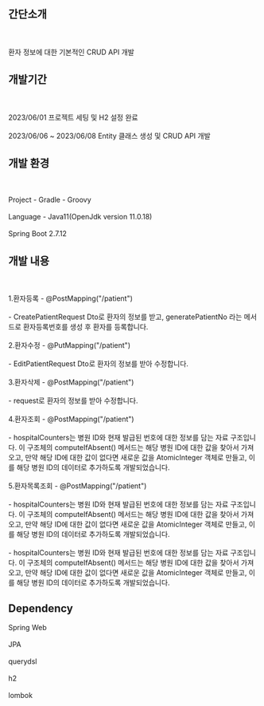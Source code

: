 ## 간단소개 
<br/><br/> 환자 정보에 대한 기본적인 CRUD API 개발

## 개발기간 
<br/><br/> 2023/06/01 프로젝트 세팅 및 H2 설정 완료
<br/><br/> 2023/06/06 ~ 2023/06/08 Entity 클래스 생성 및 CRUD API 개발

## 개발 환경
<br/><br/> Project - Gradle - Groovy
<br/><br/> Language - Java11(OpenJdk version 11.0.18)
<br/><br/> Spring Boot 2.7.12

## 개발 내용
<br/><br/> 1.환자등록 - @PostMapping("/patient") 
<br/><br/> - CreatePatientRequest Dto로 환자의 정보를 받고, generatePatientNo 라는 메서드로 환자등록번호를 생성 후 환자를 등록합니다.
<br/><br/> 2.환자수정 - @PutMapping("/patient") 
<br/><br/> - EditPatientRequest Dto로 환자의 정보를 받아 수정합니다.
<br/><br/> 3.환자삭제 - @PostMapping("/patient") 
<br/><br/> - request로 환자의 정보를 받아 수정합니다.
<br/><br/> 4.환자조회 - @PostMapping("/patient") 
<br/><br/> - hospitalCounters는 병원 ID와 현재 발급된 번호에 대한 정보를 담는 자료 구조입니다. 이 구조체의 computeIfAbsent() 메서드는 해당 병원 ID에 대한 값을 찾아서 가져오고, 만약 해당 ID에 대한 값이 없다면 새로운 값을 AtomicInteger 객체로 만들고, 이를 해당 병원 ID의 데이터로 추가하도록 개발되었습니다.
<br/><br/> 5.환자목록조회 - @PostMapping("/patient") 
<br/><br/> - hospitalCounters는 병원 ID와 현재 발급된 번호에 대한 정보를 담는 자료 구조입니다. 이 구조체의 computeIfAbsent() 메서드는 해당 병원 ID에 대한 값을 찾아서 가져오고, 만약 해당 ID에 대한 값이 없다면 새로운 값을 AtomicInteger 객체로 만들고, 이를 해당 병원 ID의 데이터로 추가하도록 개발되었습니다.
<br/><br/> - hospitalCounters는 병원 ID와 현재 발급된 번호에 대한 정보를 담는 자료 구조입니다. 이 구조체의 computeIfAbsent() 메서드는 해당 병원 ID에 대한 값을 찾아서 가져오고, 만약 해당 ID에 대한 값이 없다면 새로운 값을 AtomicInteger 객체로 만들고, 이를 해당 병원 ID의 데이터로 추가하도록 개발되었습니다.

## Dependency
Spring Web
<br/><br/>JPA
<br/><br/>querydsl
<br/><br/>h2
<br/><br/>lombok


